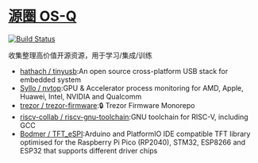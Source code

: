 # [源圈 OS-Q](https://github.com/OS-Q)

[![Build Status](https://github.com/qitas/OS-Q/workflows/spider/badge.svg)](https://github.com/qitas/OS-Q/tree/master)

收集整理高价值开源资源，用于学习/集成/训练

* [hathach / tinyusb](https://github.com/hathach/tinyusb):An open source cross-platform USB stack for embedded system
* [Syllo / nvtop](https://github.com/Syllo/nvtop):GPU & Accelerator process monitoring for AMD, Apple, Huawei, Intel, NVIDIA and Qualcomm
* [trezor / trezor-firmware](https://github.com/trezor/trezor-firmware):🔒 Trezor Firmware Monorepo
* [riscv-collab / riscv-gnu-toolchain](https://github.com/riscv-collab/riscv-gnu-toolchain):GNU toolchain for RISC-V, including GCC
* [Bodmer / TFT_eSPI](https://github.com/Bodmer/TFT_eSPI):Arduino and PlatformIO IDE compatible TFT library optimised for the Raspberry Pi Pico (RP2040), STM32, ESP8266 and ESP32 that supports different driver chips